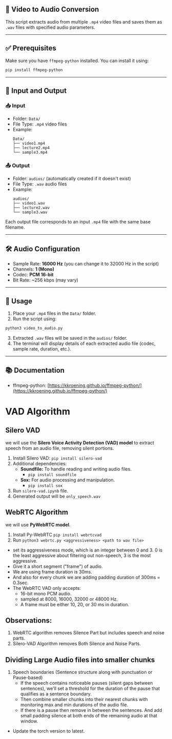 ## 🎵 Video to Audio Conversion

This script extracts audio from multiple `.mp4` video files and saves them as `.wav` files with specified audio parameters.

---

## ✅ Prerequisites

Make sure you have `ffmpeg-python` installed. You can install it using:

```bash
pip install ffmpeg-python
```

---

## 📂 Input and Output

### 📥 Input
- Folder: `Data/`
- File Type: `.mp4` video files
- Example:
  ```
  Data/
  ├── video1.mp4
  ├── lecture2.mp4
  └── sample3.mp4
  ```

### 📤 Output
- Folder: `audios/` (automatically created if it doesn't exist)
- File Type: `.wav` audio files
- Example:
  ```
  audios/
  ├── video1.wav
  ├── lecture2.wav
  └── sample3.wav
  ```

Each output file corresponds to an input `.mp4` file with the same base filename.

---

## 🛠️ Audio Configuration

- Sample Rate: **16000 Hz** (you can change it to 32000 Hz in the script)
- Channels: **1 (Mono)**
- Codec: **PCM 16-bit**
- Bit Rate: ~256 kbps (may vary)

---

## 🚀 Usage

1. Place your `.mp4` files in the `Data/` folder.
2. Run the script using:

```bash
python3 video_to_audio.py
```

3. Extracted `.wav` files will be saved in the `audios/` folder.
4. The terminal will display details of each extracted audio file (codec, sample rate, duration, etc.).

---

## 📚 Documentation

- ffmpeg-python: [https://kkroening.github.io/ffmpeg-python/](https://kkroening.github.io/ffmpeg-python/)



# VAD Algorithm
## Silero VAD
we will use the **Silero Voice Activity Detection (VAD) model** to extract speech from an audio file, removing silent portions.

1. Install Silero VAD:
    `pip install silero-vad`
2. Additional dependencies:
    * **Soundfile:** To handle reading and writing audio files.
        * `pip install soundfile`
    * **Sox:** For audio processing and manipulation.
        * `pip install sox`
3. Run `silero-vad.ipynb` file.
4. Generated output will be `only_speech.wav`


## WebRTC Algorithm
we will use **PyWebRTC model**.
1. Install Py-WebRTC
    `pip install webrtcvad`
2. Run
    `python3 webrtc.py <aggressiveness> <path to wav file>`
<!-- 3. The Generated output will be `silence_remove.wav` -->

* set its aggressiveness mode, which is an integer between 0 and 3. 0 is the least aggressive about filtering out non-speech, 3 is the most aggressive.
* Give it a short segment ("frame") of audio.
* We are using frame duration is 30ms.
* And also for every chunk we are adding padding duration of 300ms = 0.3sec.
* The WebRTC VAD only accepts:
    * 16-bit mono PCM audio.
    * sampled at 8000, 16000, 32000 or 48000 Hz. 
    * A frame must be either 10, 20, or 30 ms in duration.


## Observations:
1. WebRTC algorithm removes Silence Part but includes speech and noise parts.
2. Silero-VAD Algorithm removes Both Silence and Noise Parts.

## Dividing Large Audio files into smaller chunks
1. Speech boundaries (Sentence structure along with punctuation or Pause-based)
    * If the speech contains noticeable pauses (silent gaps between sentences), we'll set a threshold for the duration of the pause that qualifies as a sentence boundary.
    * Then combine smaller chunks into their nearest chunks with monitoring max and min durations of the audio file.
    * If there is a pause then remove in between the sentences. And add small padding silence at both ends of the remaining audio at that window.



* Update the torch version to latest.